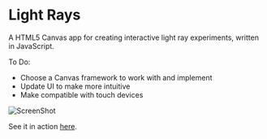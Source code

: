 # Light Rays
A HTML5 Canvas app for creating interactive light ray experiments, written in JavaScript.

To Do:
- Choose a Canvas framework to work with and implement
- Update UI to make more intuitive
- Make compatible with touch devices

![ScreenShot](https://raw.github.com/jonnytownend/light-rays/master/Images/screenshot.png)

See it in action [here](http://lightrays.bitballoon.com).
